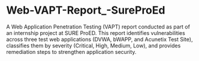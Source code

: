 # Web-VAPT-Report_-SureProEd
A Web Application Penetration Testing (VAPT) report conducted as part of an internship project at SURE ProED. This report identifies vulnerabilities across three test web applications (DVWA, bWAPP, and Acunetix Test Site), classifies them by severity (Critical, High, Medium, Low), and provides remediation steps to strengthen application security.
